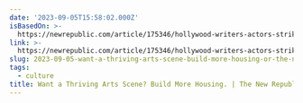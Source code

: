 ```yaml
---
date: '2023-09-05T15:58:02.000Z'
isBasedOn: >-
  https://newrepublic.com/article/175346/hollywood-writers-actors-strike-affordable-housing-crisis
link: >-
  https://newrepublic.com/article/175346/hollywood-writers-actors-strike-affordable-housing-crisis
slug: 2023-09-05-want-a-thriving-arts-scene-build-more-housing-or-the-new-republic
tags:
  - culture
title: Want a Thriving Arts Scene? Build More Housing. | The New Republic
---
```


